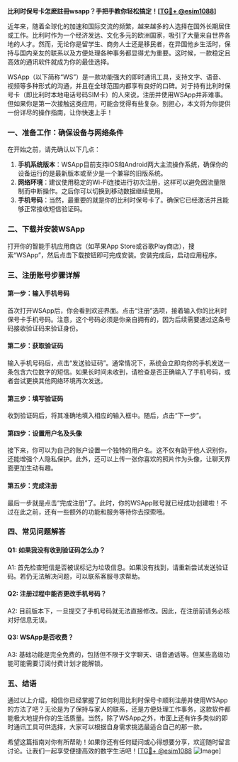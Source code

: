 **比利时保号卡怎麽註冊wsapp？手把手教你轻松搞定！[[TG💪+ @esim1088](https://t.me/s/esim1088)]**

近年来，随着全球化的加速和国际交流的频繁，越来越多的人选择在国外长期居住或工作。比利时作为一个经济发达、文化多元的欧洲国家，吸引了大量来自世界各地的人才。然而，无论你是留学生、商务人士还是移民者，在异国他乡生活时，保持与国内亲友的联系以及方便处理各种事务都显得尤为重要。这时候，一款稳定且高效的通讯软件就成为你的最佳选择。

WSApp（以下简称“WS”）是一款功能强大的即时通讯工具，支持文字、语音、视频等多种形式的沟通，并且在全球范围内都享有良好的口碑。对于持有比利时保号卡（即比利时本地电话号码SIM卡）的人来说，注册并使用WSApp并非难事。但如果你是第一次接触这类应用，可能会觉得有些复杂。别担心，本文将为你提供一份详尽的操作指南，让你快速上手！

### 一、准备工作：确保设备与网络条件

在开始之前，请先确认以下几点：

1. **手机系统版本**：WSApp目前支持iOS和Android两大主流操作系统，确保你的设备运行的是最新版本或至少是一个兼容的旧版系统。
2. **网络环境**：建议使用稳定的Wi-Fi连接进行初次注册，这样可以避免因流量限制而中断操作。之后你可以切换到移动数据继续使用。
3. **手机号码**：当然，最重要的就是你的比利时保号卡了。确保它已经激活并且能够正常接收短信验证码。

### 二、下载并安装WSApp

打开你的智能手机应用商店（如苹果App Store或谷歌Play商店），搜索“WSApp”，然后点击下载按钮即可完成安装。安装完成后，启动应用程序。

### 三、注册账号步骤详解

#### 第一步：输入手机号码
首次打开WSApp后，你会看到欢迎界面。点击“注册”选项，接着输入你的比利时保号卡手机号码。注意，这个号码必须是你亲自拥有的，因为后续需要通过这条号码接收验证码来验证身份。

#### 第二步：获取验证码
输入手机号码后，点击“发送验证码”。通常情况下，系统会立即向你的手机发送一条包含六位数字的短信。如果长时间未收到，请检查是否正确输入了手机号码，或者尝试更换其他网络环境再次发送。

#### 第三步：填写验证码
收到验证码后，将其准确地填入相应的输入框中。随后，点击“下一步”。

#### 第四步：设置用户名及头像
接下来，你可以为自己的账户设置一个独特的用户名。这不仅有助于他人识别你，还能增强个人隐私保护。此外，还可以上传一张你喜欢的照片作为头像，让聊天界面更加生动有趣。

#### 第五步：完成注册
最后一步就是点击“完成注册”了。此时，你的WSApp账号就已经成功创建啦！不过在此之前，还有一些额外的功能和服务等待你去探索哦。

### 四、常见问题解答

#### Q1: 如果我没有收到验证码怎么办？
A1: 首先检查短信是否被误标记为垃圾信息。如果没有找到，请重新尝试发送验证码。若仍无法解决问题，可以联系客服寻求帮助。

#### Q2: 注册过程中能否更改手机号码？
A2: 目前版本下，一旦提交了手机号码就无法直接修改。因此，在注册前请务必核对好信息无误。

#### Q3: WSApp是否收费？
A3: 基础功能是完全免费的，包括但不限于文字聊天、语音通话等。但某些高级功能可能需要订阅付费计划才能解锁。

### 五、结语

通过以上介绍，相信你已经掌握了如何利用比利时保号卡顺利注册并使用WSApp的方法了吧？无论是为了保持与家人的联系，还是方便处理工作事务，这款软件都能极大地提升你的生活质量。当然，除了WSApp之外，市面上还有许多类似的即时通讯工具可供选择，大家可以根据自身需求挑选最适合自己的那一款。

希望这篇指南对你有所帮助！如果你还有任何疑问或心得想要分享，欢迎随时留言讨论。让我们一起享受便捷高效的数字生活吧！[[TG💪+ @esim1088](https://t.me/s/esim1088) ![Image](https://i.postimg.cc/4NQfJmqS/Snipaste-2025-05-13-00-14-12.png)]